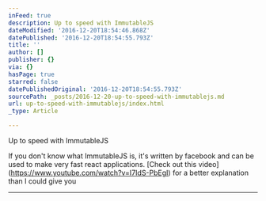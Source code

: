 ```yaml
---
inFeed: true
description: Up to speed with ImmutableJS
dateModified: '2016-12-20T18:54:46.868Z'
datePublished: '2016-12-20T18:54:55.793Z'
title: ''
author: []
publisher: {}
via: {}
hasPage: true
starred: false
datePublishedOriginal: '2016-12-20T18:54:55.793Z'
sourcePath: _posts/2016-12-20-up-to-speed-with-immutablejs.md
url: up-to-speed-with-immutablejs/index.html
_type: Article

---
```

Up to speed with ImmutableJS

If you don't know what ImmutableJS is, it's written by facebook and can be used to make very fast react applications. \[Check out this video\](https://www.youtube.com/watch?v=I7IdS-PbEgI) for a better explanation than I could give you

---